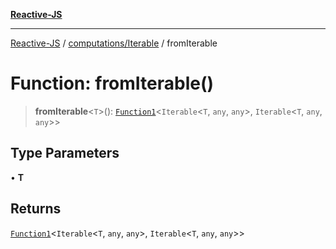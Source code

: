 [**Reactive-JS**](../../../README.md)

***

[Reactive-JS](../../../README.md) / [computations/Iterable](../README.md) / fromIterable

# Function: fromIterable()

> **fromIterable**\<`T`\>(): [`Function1`](../../../functions/type-aliases/Function1.md)\<`Iterable`\<`T`, `any`, `any`\>, `Iterable`\<`T`, `any`, `any`\>\>

## Type Parameters

• **T**

## Returns

[`Function1`](../../../functions/type-aliases/Function1.md)\<`Iterable`\<`T`, `any`, `any`\>, `Iterable`\<`T`, `any`, `any`\>\>
